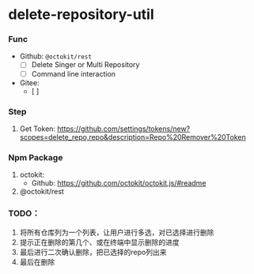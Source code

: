 # delete-repository-util

### Func
-   Github: `@octokit/rest`
    -   [ ] Delete Singer or Multi Repository
    -   [ ] Command line interaction

-   Gitee:
    -   [ ]


### Step
1.  Get Token: https://github.com/settings/tokens/new?scopes=delete_repo,repo&description=Repo%20Remover%20Token


### Npm Package
1.  octokit:
    -   Github: https://github.com/octokit/octokit.js/#readme
2.  @octokit/rest


### TODO：
1.  将所有仓库列为一个列表，让用户进行多选，对已选择进行删除
2.  提示正在删除的第几个、或在终端中显示删除的进度
3.  最后进行二次确认删除，把已选择的repo列出来
4.  最后在删除

